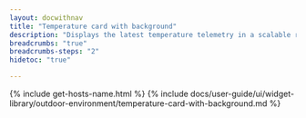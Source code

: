 ```yaml
---
layout: docwithnav
title: "Temperature card with background"
description: "Displays the latest temperature telemetry in a scalable rectangle card with the background image."
breadcrumbs: "true"
breadcrumbs-steps: "2"
hidetoc: "true"

---
```

{% include get-hosts-name.html %}
{% include docs/user-guide/ui/widget-library/outdoor-environment/temperature-card-with-background.md %}
